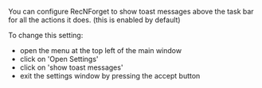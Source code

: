You can configure RecNForget to show toast messages above the task bar for all the actions it does.
(this is enabled by default)

To change this setting:
- open the menu at the top left of the main window
- click on 'Open Settings'
- click on 'show toast messages'
- exit the settings window by pressing the accept button